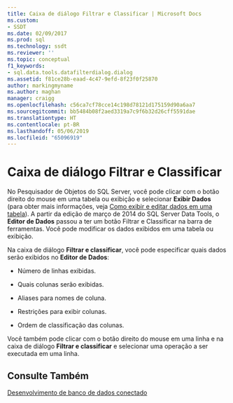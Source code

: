 ```yaml
---
title: Caixa de diálogo Filtrar e Classificar | Microsoft Docs
ms.custom:
- SSDT
ms.date: 02/09/2017
ms.prod: sql
ms.technology: ssdt
ms.reviewer: ''
ms.topic: conceptual
f1_keywords:
- sql.data.tools.datafilterdialog.dialog
ms.assetid: f81ce28b-eaad-4c47-9efd-8f23f0f25870
author: markingmyname
ms.author: maghan
manager: craigg
ms.openlocfilehash: c56ca7cf78cce14c198d78121d175159d90a6aa7
ms.sourcegitcommit: bb5484b08f2aed3319a7c9f6b32d26cff5591dae
ms.translationtype: HT
ms.contentlocale: pt-BR
ms.lasthandoff: 05/06/2019
ms.locfileid: "65096919"
---
```

# <a name="filter-and-sort-dialog-box"></a>Caixa de diálogo Filtrar e Classificar
No Pesquisador de Objetos do SQL Server, você pode clicar com o botão direito do mouse em uma tabela ou exibição e selecionar **Exibir Dados** (para obter mais informações, veja [Como exibir e editar dados em uma tabela](../ssdt/how-to-view-and-edit-data-in-a-table.md)). A partir da edição de março de 2014 do SQL Server Data Tools, o **Editor de Dados** passou a ter um botão Filtrar e Classificar na barra de ferramentas. Você pode modificar os dados exibidos em uma tabela ou exibição.  
  
Na caixa de diálogo **Filtrar e classificar**, você pode especificar quais dados serão exibidos no **Editor de Dados**:  
  
-   Número de linhas exibidas.  
  
-   Quais colunas serão exibidas.  
  
-   Aliases para nomes de coluna.  
  
-   Restrições para exibir colunas.  
  
-   Ordem de classificação das colunas.  
  
Você também pode clicar com o botão direito do mouse em uma linha e na caixa de diálogo **Filtrar e classificar** e selecionar uma operação a ser executada em uma linha.  
  
## <a name="see-also"></a>Consulte Também  
[Desenvolvimento de banco de dados conectado](../ssdt/connected-database-development.md)  
  
